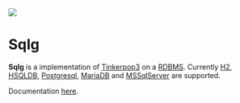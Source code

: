 <a href="http://66.251.163.194:8111/viewType.html?buildTypeId=Sqlg_Build&guest=1">
    <img src="http://66.251.163.194:8111/app/rest/builds/buildType:(id:Sqlg_Build)/statusIcon"/>
</a>

Sqlg
====

**Sqlg** is a implementation of [Tinkerpop3](https://github.com/apache/incubator-tinkerpop) on a [RDBMS](http://en.wikipedia.org/wiki/Relational_database_management_system).
Currently [H2](http://h2database.com/), [HSQLDB](http://hsqldb.org/), [Postgresql](http://www.postgresql.org/),
[MariaDB](https://mariadb.org/) and [MSSqlServer](https://www.microsoft.com/en-us/sql-server/sql-server-2017) are supported.

Documentation [here](http://sqlg.org).


